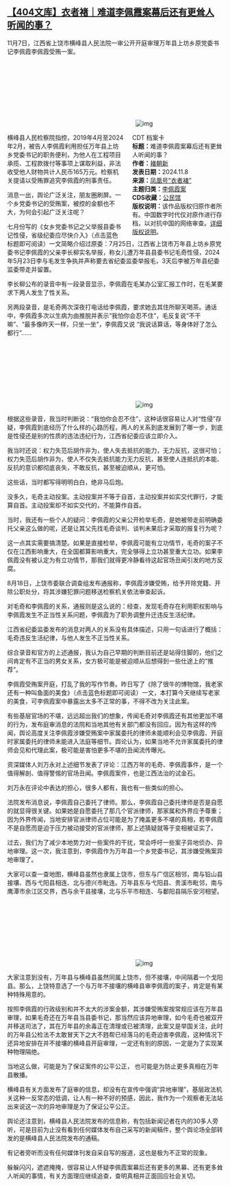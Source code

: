 <!--1731100054000-->
[【404文库】衣者褚｜难道李佩霞案幕后还有更耸人听闻的事？](https://chinadigitaltimes.net/chinese/712903.html)
------

<p>11月7日，江西省上饶市横峰县人民法院一审公开开庭审理万年县上坊乡原党委书记李佩霞李佩霞受贿一案。</p><p><img decoding="async" src="data:image/svg+xml,%3Csvg%20xmlns='http://www.w3.org/2000/svg'%20viewBox='0%200%200%200'%3E%3C/svg%3E" alt="img" data-lazy-src="https://chinadigitaltimes.net/chinese/files/2024/11/李佩霞.jpg"><noscript><img decoding="async" src="https://chinadigitaltimes.net/chinese/files/2024/11/李佩霞.jpg" alt="img"></noscript></p><div style="width:42%;float:right;padding-left:20px"><div class="su-spoiler su-spoiler-style-fancy su-spoiler-icon-chevron-circle su-spoiler-closed" data-scroll-offset="0" data-anchor-in-url="no"><div class="su-spoiler-title" tabindex="0" role="button"><span class="su-spoiler-icon"></span>CDT 档案卡</div><div class="su-spoiler-content su-u-clearfix su-u-trim"><strong>标题：</strong>难道李佩霞案幕后还有更耸人听闻的事？<br><strong>作者：</strong><a href="https://chinadigitaltimes.net/space/褚朝新" target="_blank">褚朝新</a><br><strong>发表日期：</strong>2024.11.8<br><strong>来源：</strong><a href="https://news.ifeng.com/c/8eKqipf1nhH" target="_blank">凤凰号“衣者褚”</a><br><strong>主题归类：</strong><a href="https://chinadigitaltimes.net/space/李佩霞案" target="_blank">李佩霞案</a><br><strong>CDS收藏：</strong><a href="https://chinadigitaltimes.net/space/%E5%85%AC%E6%B0%91%E9%A6%86" target="_blank" rel="noopener">公民馆</a><br><strong>版权说明：</strong>该作品版权归原作者所有。中国数字时代仅对原作进行存档，以对抗中国的网络审查。<a href="https://chinadigitaltimes.net/chinese/copyright">详细版权说明</a>。</div></div></div><p>横峰县人民检察院指控，2019年4月至2024年2月，被告人李佩霞利用担任万年县上坊乡党委书记的职务便利，为他人在工程项目承揽、工程款拨付等事项上谋取利益，非法收受他人财物共计人民币165万元。检察机关提请以受贿罪追究李佩霞的刑事责任。</p><p>消息一出，舆论广泛关注，朋友圈刷屏。一个乡党委书记的受贿案，被控的金额也不大，为何会引起广泛关注呢？</p><p>七月份写的《女乡党委书记之父举报县委书记性侵，省级纪委应尽快介入》（点击蓝色标题即可阅读）一文简略介绍过原委：7月25日，江西省上饶市万年县上坊乡原党委书记李佩霞的父亲李长柳实名举报，称女儿遭万年县县委书记毛奇性侵，2024年5月23日李与毛发生争执并声称要去省纪委监委举报毛，3天后李被万年县纪委监委带走并留置。</p><p>李长柳公布的录音中有一段录音显示，李佩霞在毛某办公室汇报工作时，在毛某要求下两人发生了性关系。</p><p>另两段录音，是毛奇两次深夜打电话给李佩霞，要求她去其住所聊天喝茶。通话中，李佩霞多次以生病为由推脱并表示“我怕你会忍不住”，毛反复说“不干嘛”、“最多像昨天一样，只坐一坐”，李佩霞又说 “我说话算话，等身体好了怎么都行”……</p><p><img decoding="async" src="data:image/svg+xml,%3Csvg%20xmlns='http://www.w3.org/2000/svg'%20viewBox='0%200%200%200'%3E%3C/svg%3E" alt="img" data-lazy-src="https://chinadigitaltimes.net/chinese/files/2024/11/毛奇.jpg"><noscript><img decoding="async" src="https://chinadigitaltimes.net/chinese/files/2024/11/毛奇.jpg" alt="img"></noscript></p><p>根据这些录音，我当时判断说：“我怕你会忍不住”，这种话很容易让人对“性侵”存疑，李佩霞到底经历了什么样的心路历程，两人的关系到底发展到了哪一步，到底是性侵还是别的性质的违法违纪行为，江西省纪委应该立即介入。</p><p>我当时还说：权力失范后胡作非为，使人失去抵抗的能力，无力反抗，这很可怕；权力失范后胡作非为，使人不仅失去抵抗能力无力反抗，甚至使人连抵抗的本能、反抗的意识都彻底丧失，不敢反抗，甚至被迫顺从，更可怕。</p><p>这些话，当时都写得明明白白，绝非马后炮。</p><p>没多久，毛奇主动投案。主动投案并不等于自首，主动投案并如实交代罪行，才能算自首。主动投案却不如实交代的，不能算作自首。</p><p>当时，我还有一些个人的疑问：李佩霞的父亲公开检举毛奇，是她被带走前明确委托父亲这么做的呢，还是让其父先找毛奇谈判、谈判未果后才采取的报复行为呢？</p><p>这一点其实需要搞清楚。如果是直接检举，李佩霞可能有立功情节，毛奇的案子不仅在江西影响重大，在全国都算影响重大，完全够得上立功甚至重大立功。如果李佩霞没有被认定为有立功情节，那我们就得更冷静看待这起官场丑闻引发的地方反腐。</p><p>8月18日，上饶市委联合调查组发布通报称，李佩霞涉嫌受贿，给予开除党籍、开除公职处分，将其涉嫌犯罪问题移送检察机关依法审查起诉。</p><p>对毛奇和李佩霞的关系，通报则是这么说的：经查，发现毛奇存在利用职权影响与李佩霞发生不正当性关系问题，李佩霞为了职务调整升迁违反生活纪律。</p><p>江西省纪委监委发布的消息对两人的关系没有具体描述，只用一句话进行了概括：毛奇违反生活纪律，与他人发生不正当性关系。</p><p>综合录音和官方的上述通报，我认为自己早期的判断目前还是站得住脚的，他们之间肯定有不正当的男女关系，女方极可能是被迫顺从后想得到一些仕途上的“推荐”。</p><p>李佩霞受贿案开庭，打乱了我的写作节奏。昨日写了《除了很牛的博物馆，我老家还有一种叫鱼面的美食》（点击蓝色标题即可阅读）一文，本打算今天继续写老家的美食，可李佩霞案中暴露出太多不正常的事，不得不改为关注此案。</p><p>有些基层官场的不堪，远远超出我们的想象，传闻毛奇对李佩霞还有其他更加不堪的行为，发布庭审消息的法院和当地其他有关部门都没有回应。因为有这样的传闻，舆论高度关注李佩霞涉嫌受贿案中家属委托的律师未能顺利会见李佩霞、开庭时家属委托的律师未能进入法庭等细节。舆论认为，如果当地不允许家属委托的律师会见和代理此案，极可能是害怕更多不堪的丑闻流传曝光。</p><p>资深媒体人刘万永对上述细节发表了评论：江西万年的毛奇、李佩霞事件，是一个值得解剖、值得警惕的官场丑闻。李佩霞案件，也是江西法治的试金石。</p><p>刘万永在评论中表达的担心，很多人都有，我也有一些类似的担心。</p><p>法院发布消息说，李佩霞自己委托了律师。那么，李佩霞自己委托律师是否是自愿的就显得很关键。如果她是自愿委托了那几个官派律师，那家属和外界应予尊重；因为外界传闻，当地安排官派律师占位可能是为了掩盖更多不堪的真相，若李佩霞不是自愿而是迫于压力被动接受的官派律师，那上述猜疑就等于变相被证实了。</p><p>过去，我们为了减少本地势力对一些案件的干扰，常会呼吁一些案子异地侦办、异地审理。这一次，我注意到，李佩霞作为万年县一个乡党委书记，其涉嫌受贿案异地审理了。</p><p>大家可以查一查地图，横峰县虽然也隶属上饶市，但东与广信区相邻，南与铅山县接壤、西与弋阳县相连、北与德兴市毗连。万年县东与弋阳县、贵溪市毗邻，南与鹰潭市余江区交界，西与余干县接壤，北与乐平市相连、与鄱阳县隔乐安河相望。</p><p><img decoding="async" src="data:image/svg+xml,%3Csvg%20xmlns='http://www.w3.org/2000/svg'%20viewBox='0%200%200%200'%3E%3C/svg%3E" alt="img" data-lazy-src="https://chinadigitaltimes.net/chinese/files/2024/11/江西.jpg"><noscript><img decoding="async" src="https://chinadigitaltimes.net/chinese/files/2024/11/江西.jpg" alt="img"></noscript></p><p>大家注意到没有，万年县与横峰县虽然同属上饶市，但不接壤，中间隔着一个戈阳县。那么，上饶特意选了一个与万年不接壤的横峰县审李佩霞的案子，肯定是有某种特殊用意的。</p><p>按照李佩霞的行政级别和并不太大的涉案金额，其涉嫌受贿案按常规应该在万年县审理，如果毛奇还在万年县当县委书记，那当然应该异地审理，如今毛奇也被双开并移送司法了，其在万年县的余毒正在清理或已被清理，此案又是举国关注，此时的万年县公检法不太敢冒天下之大不韪帮已经落马的毛奇迫害李佩霞，这种情况下还异地安排在并不接壤的横峰县开庭审理，一定还有别的原因，一定是为了实现某种物理隔绝。</p><p>当地这么做，可能是为了保证案件的公平公正， 也可能是为防止更多真相在万年县散播。</p><p>横峰县有关方面发布了庭审的信息，却没有在宣传中强调“异地审理”，基层政法机关这种一反常态的低调，让人有一种不好的预感，因此，我作为一个观察者无法站出来说这一次的异地审理是为了保证公平公正。</p><p>舆论还注意到，横峰县人民法院发布的信息称，有包括新闻记者在内的30多人旁听，可是目前为止没有看到任何媒体发布自己采写的新闻稿件，整个舆论场全部转发的是横峰县人民法院发布的通稿。</p><p>有记者旁听而没有任何媒体刊发自采自写的报道，这也是极为不正常的现象。</p><p>躲躲闪闪，遮遮掩掩，很容易让人怀疑李佩霞案幕后还有更多的黑幕、还有更多耸人听闻的事情，有关方面理应继续追查，查明真相并正面回应社会关切。</p><div class="addtoany_share_save_container addtoany_content addtoany_content_bottom"><div class="a2a_kit a2a_kit_size_32 addtoany_list" data-a2a-url="https://chinadigitaltimes.net/chinese/712903.html" data-a2a-title="【404文库】衣者褚｜难道李佩霞案幕后还有更耸人听闻的事？"><a class="a2a_button_facebook" href="https://www.addtoany.com/add_to/facebook?linkurl=https%3A%2F%2Fchinadigitaltimes.net%2Fchinese%2F712903.html&amp;linkname=%E3%80%90404%E6%96%87%E5%BA%93%E3%80%91%E8%A1%A3%E8%80%85%E8%A4%9A%EF%BD%9C%E9%9A%BE%E9%81%93%E6%9D%8E%E4%BD%A9%E9%9C%9E%E6%A1%88%E5%B9%95%E5%90%8E%E8%BF%98%E6%9C%89%E6%9B%B4%E8%80%B8%E4%BA%BA%E5%90%AC%E9%97%BB%E7%9A%84%E4%BA%8B%EF%BC%9F" title="Facebook" rel="nofollow noopener" target="_blank"></a><a class="a2a_button_twitter" href="https://www.addtoany.com/add_to/twitter?linkurl=https%3A%2F%2Fchinadigitaltimes.net%2Fchinese%2F712903.html&amp;linkname=%E3%80%90404%E6%96%87%E5%BA%93%E3%80%91%E8%A1%A3%E8%80%85%E8%A4%9A%EF%BD%9C%E9%9A%BE%E9%81%93%E6%9D%8E%E4%BD%A9%E9%9C%9E%E6%A1%88%E5%B9%95%E5%90%8E%E8%BF%98%E6%9C%89%E6%9B%B4%E8%80%B8%E4%BA%BA%E5%90%AC%E9%97%BB%E7%9A%84%E4%BA%8B%EF%BC%9F" title="Twitter" rel="nofollow noopener" target="_blank"></a><a class="a2a_button_telegram" href="https://www.addtoany.com/add_to/telegram?linkurl=https%3A%2F%2Fchinadigitaltimes.net%2Fchinese%2F712903.html&amp;linkname=%E3%80%90404%E6%96%87%E5%BA%93%E3%80%91%E8%A1%A3%E8%80%85%E8%A4%9A%EF%BD%9C%E9%9A%BE%E9%81%93%E6%9D%8E%E4%BD%A9%E9%9C%9E%E6%A1%88%E5%B9%95%E5%90%8E%E8%BF%98%E6%9C%89%E6%9B%B4%E8%80%B8%E4%BA%BA%E5%90%AC%E9%97%BB%E7%9A%84%E4%BA%8B%EF%BC%9F" title="Telegram" rel="nofollow noopener" target="_blank"></a><a class="a2a_button_reddit" href="https://www.addtoany.com/add_to/reddit?linkurl=https%3A%2F%2Fchinadigitaltimes.net%2Fchinese%2F712903.html&amp;linkname=%E3%80%90404%E6%96%87%E5%BA%93%E3%80%91%E8%A1%A3%E8%80%85%E8%A4%9A%EF%BD%9C%E9%9A%BE%E9%81%93%E6%9D%8E%E4%BD%A9%E9%9C%9E%E6%A1%88%E5%B9%95%E5%90%8E%E8%BF%98%E6%9C%89%E6%9B%B4%E8%80%B8%E4%BA%BA%E5%90%AC%E9%97%BB%E7%9A%84%E4%BA%8B%EF%BC%9F" title="Reddit" rel="nofollow noopener" target="_blank"></a><a class="a2a_button_whatsapp" href="https://www.addtoany.com/add_to/whatsapp?linkurl=https%3A%2F%2Fchinadigitaltimes.net%2Fchinese%2F712903.html&amp;linkname=%E3%80%90404%E6%96%87%E5%BA%93%E3%80%91%E8%A1%A3%E8%80%85%E8%A4%9A%EF%BD%9C%E9%9A%BE%E9%81%93%E6%9D%8E%E4%BD%A9%E9%9C%9E%E6%A1%88%E5%B9%95%E5%90%8E%E8%BF%98%E6%9C%89%E6%9B%B4%E8%80%B8%E4%BA%BA%E5%90%AC%E9%97%BB%E7%9A%84%E4%BA%8B%EF%BC%9F" title="WhatsApp" rel="nofollow noopener" target="_blank"></a><a class="a2a_button_email" href="https://www.addtoany.com/add_to/email?linkurl=https%3A%2F%2Fchinadigitaltimes.net%2Fchinese%2F712903.html&amp;linkname=%E3%80%90404%E6%96%87%E5%BA%93%E3%80%91%E8%A1%A3%E8%80%85%E8%A4%9A%EF%BD%9C%E9%9A%BE%E9%81%93%E6%9D%8E%E4%BD%A9%E9%9C%9E%E6%A1%88%E5%B9%95%E5%90%8E%E8%BF%98%E6%9C%89%E6%9B%B4%E8%80%B8%E4%BA%BA%E5%90%AC%E9%97%BB%E7%9A%84%E4%BA%8B%EF%BC%9F" title="Email" rel="nofollow noopener" target="_blank"></a><a class="a2a_button_copy_link" href="https://www.addtoany.com/add_to/copy_link?linkurl=https%3A%2F%2Fchinadigitaltimes.net%2Fchinese%2F712903.html&amp;linkname=%E3%80%90404%E6%96%87%E5%BA%93%E3%80%91%E8%A1%A3%E8%80%85%E8%A4%9A%EF%BD%9C%E9%9A%BE%E9%81%93%E6%9D%8E%E4%BD%A9%E9%9C%9E%E6%A1%88%E5%B9%95%E5%90%8E%E8%BF%98%E6%9C%89%E6%9B%B4%E8%80%B8%E4%BA%BA%E5%90%AC%E9%97%BB%E7%9A%84%E4%BA%8B%EF%BC%9F" title="Copy Link" rel="nofollow noopener" target="_blank"></a><a class="a2a_dd addtoany_share_save addtoany_share" href="https://www.addtoany.com/share"></a></div></div>
